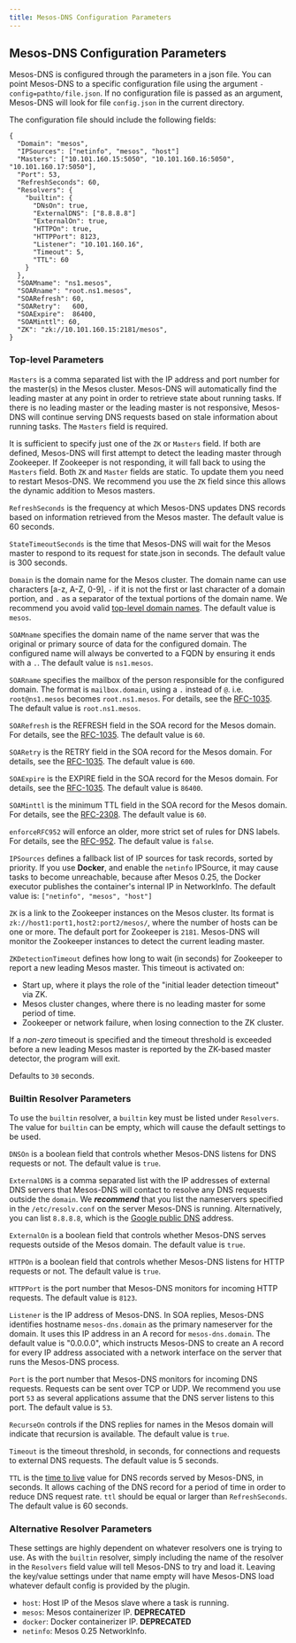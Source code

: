 ```yaml
---
title: Mesos-DNS Configuration Parameters
---
```


##  Mesos-DNS Configuration Parameters

Mesos-DNS is configured through the parameters in a json file. You can point Mesos-DNS to a specific configuration file using the argument `-config=pathto/file.json`. If no configuration file is passed as an argument, Mesos-DNS will look for file `config.json` in the current directory. 

The configuration file should include the following fields:

```
{
  "Domain": "mesos",
  "IPSources": ["netinfo", "mesos", "host"]
  "Masters": ["10.101.160.15:5050", "10.101.160.16:5050", "10.101.160.17:5050"],
  "Port": 53,
  "RefreshSeconds": 60,
  "Resolvers": {
    "builtin": {
      "DNsOn": true,
      "ExternalDNS": ["8.8.8.8"]
      "ExternalOn": true,
      "HTTPOn": true,
      "HTTPPort": 8123,
      "Listener": "10.101.160.16",
      "Timeout": 5, 
      "TTL": 60
    }
  },
  "SOAMname": "ns1.mesos",
  "SOARname": "root.ns1.mesos",
  "SOARefresh": 60,
  "SOARetry":   600,
  "SOAExpire":  86400,
  "SOAMinttl": 60,
  "ZK": "zk://10.101.160.15:2181/mesos",
}
```
### Top-level Parameters

`Masters` is a comma separated list with the IP address and port number for the master(s) in the Mesos cluster. Mesos-DNS will automatically find the leading master at any point in order to retrieve state about running tasks. If there is no leading master or the leading master is not responsive, Mesos-DNS will continue serving DNS requests based on stale information about running tasks. The `Masters` field is required. 

It is sufficient to specify just one of the `ZK` or `Masters` field. If both are defined, Mesos-DNS will first attempt to detect the leading master through Zookeeper. If Zookeeper is not responding, it will fall back to using the `Masters` field. Both `ZK` and `Master` fields are static. To update them you need to restart Mesos-DNS. We recommend you use the `ZK` field since this allows the dynamic addition to Mesos masters. 

`RefreshSeconds` is the frequency at which Mesos-DNS updates DNS records based on information retrieved from the Mesos master. The default value is 60 seconds. 

`StateTimeoutSeconds` is the time that Mesos-DNS will wait for the Mesos master to respond to its request for state.json in seconds. The default value is 300 seconds.

`Domain` is the domain name for the Mesos cluster. The domain name can use characters [a-z, A-Z, 0-9], `-` if it is not the first or last character of a domain portion, and `.` as a separator of the textual portions of the domain name. We recommend you avoid valid [top-level domain names](http://en.wikipedia.org/wiki/List_of_Internet_top-level_domains). The default value is `mesos`.

`SOAMname` specifies the domain name of the name server that was the original or primary source of data for the configured domain.
The configured name will always be converted to a FQDN by ensuring it ends with a `.`. The default value is `ns1.mesos`.

`SOARname` specifies the mailbox of the person responsible for the configured domain. The format is `mailbox.domain`, using a `.` instead of `@`. i.e. `root@ns1.mesos` becomes `root.ns1.mesos`. For details, see the [RFC-1035](http://tools.ietf.org/html/rfc1035#page-18). The default value is `root.ns1.mesos`.

`SOARefresh` is the REFRESH field in the SOA record for the Mesos domain. For details, see the [RFC-1035](http://tools.ietf.org/html/rfc1035#page-18). The default value is `60`.

`SOARetry` is the RETRY field in the SOA record for the Mesos domain. For details, see the [RFC-1035](http://tools.ietf.org/html/rfc1035#page-18). The default value is `600`.

`SOAExpire` is the EXPIRE field in the SOA record for the Mesos domain. For details, see the [RFC-1035](http://tools.ietf.org/html/rfc1035#page-18). The default value is `86400`.

`SOAMinttl` is the minimum TTL field in the SOA record for the Mesos domain. For details, see the [RFC-2308](https://tools.ietf.org/html/rfc2308). The default value is `60`.

`enforceRFC952` will enforce an older, more strict set of rules for DNS labels. For details, see the [RFC-952](https://tools.ietf.org/html/rfc952). The default value is `false`.

`IPSources` defines a fallback list of IP sources for task records,
sorted by priority. If you use **Docker**, and enable the `netinfo` IPSource, it may cause tasks to become unreachable, because after Mesos 0.25, the Docker executor publishes the container's internal IP in NetworkInfo. The default value is: `["netinfo", "mesos", "host"]`

`ZK` is a link to the Zookeeper instances on the Mesos cluster. Its format is `zk://host1:port1,host2:port2/mesos/`, where the number of hosts can be one or more. The default port for Zookeeper is `2181`. Mesos-DNS will monitor the Zookeeper instances to detect the current leading master. 

`ZKDetectionTimeout` defines how long to wait (in seconds) for Zookeeper to report a new leading Mesos master.
This timeout is activated on:

- Start up, where it plays the role of the "initial leader detection timeout" via ZK.
- Mesos cluster changes, where there is no leading master for some period of time.
- Zookeeper or network failure, when losing connection to the ZK cluster.

If a *non-zero* timeout is specified and the timeout threshold is exceeded before
a new leading Mesos master is reported by the ZK-based master detector, the program will exit.

Defaults to `30` seconds.

### Builtin Resolver Parameters

To use the `builtin` resolver, a `builtin` key must be listed under `Resolvers`. The value for `builtin` can be empty, which will cause the default settings to be used.

`DNSOn` is a boolean field that controls whether Mesos-DNS listens for DNS requests or not. The default value is `true`. 

`ExternalDNS` is a comma separated list with the IP addresses of external DNS servers that Mesos-DNS will contact to resolve any DNS requests outside the `domain`. We ***recommend*** that you list the nameservers specified in the `/etc/resolv.conf` on the server Mesos-DNS is running. Alternatively, you can list `8.8.8.8`, which is the [Google public DNS](https://developers.google.com/speed/public-dns/) address.
 
`ExternalOn` is a boolean field that controls whether Mesos-DNS serves requests outside of the Mesos domain. The default value is `true`. 

`HTTPOn` is a boolean field that controls whether Mesos-DNS listens for HTTP requests or not. The default value is `true`. 

`HTTPPort` is the port number that Mesos-DNS monitors for incoming HTTP requests. The default value is `8123`.

`Listener` is the IP address of Mesos-DNS. In SOA replies, Mesos-DNS identifies hostname `mesos-dns.domain` as the primary nameserver for the domain. It uses this IP address in an A record for `mesos-dns.domain`. The default value is "0.0.0.0", which instructs Mesos-DNS to create an A record for every IP address associated with a network interface on the server that runs the Mesos-DNS process. 

`Port` is the port number that Mesos-DNS monitors for incoming DNS requests. Requests can be sent over TCP or UDP. We recommend you use port `53` as several applications assume that the DNS server listens to this port. The default value is `53`.

`RecurseOn` controls if the DNS replies for names in the Mesos domain will indicate that recursion is available. The default value is `true`. 

`Timeout` is the timeout threshold, in seconds, for connections and requests to external DNS requests. The default value is 5 seconds. 

`TTL` is the [time to live](http://en.wikipedia.org/wiki/Time_to_live#DNS_records) value for DNS records served by Mesos-DNS, in seconds. It allows caching of the DNS record for a period of time in order to reduce DNS request rate. `ttl` should be equal or larger than `RefreshSeconds`. The default value is 60 seconds. 

### Alternative Resolver Parameters

These settings are highly dependent on whatever resolvers one is trying to use. As with the `builtin` resolver, simply including the name of the resolver in the `Resolvers` field value will tell Mesos-DNS to try and load it. Leaving the key/value settings under that name empty will have Mesos-DNS load whatever default config is provided by the plugin. 

- `host`: Host IP of the Mesos slave where a task is running.
- `mesos`: Mesos containerizer IP. **DEPRECATED**
- `docker`: Docker containerizer IP. **DEPRECATED**
- `netinfo`: Mesos 0.25 NetworkInfo.

